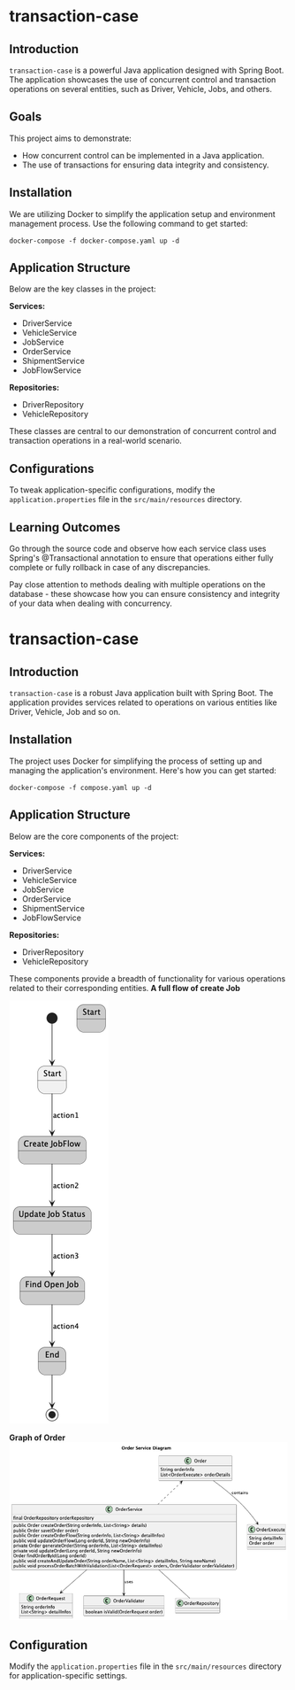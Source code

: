 # transaction-case

## Introduction

`transaction-case` is a powerful Java application designed with Spring Boot. The application showcases the use of concurrent control and transaction operations on several entities, such as Driver, Vehicle, Jobs, and others.

## Goals

This project aims to demonstrate:

- How concurrent control can be implemented in a Java application.
- The use of transactions for ensuring data integrity and consistency.

## Installation

We are utilizing Docker to simplify the application setup and environment management process. Use the following command to get started:

```shell
docker-compose -f docker-compose.yaml up -d
```
## Application Structure

Below are the key classes in the project:

**Services:**

- DriverService
- VehicleService
- JobService
- OrderService
- ShipmentService
- JobFlowService

**Repositories:**

- DriverRepository
- VehicleRepository

These classes are central to our demonstration of concurrent control and transaction operations in a real-world scenario.

## Configurations

To tweak application-specific configurations, modify the `application.properties` file in the `src/main/resources` directory.

## Learning Outcomes

Go through the source code and observe how each service class uses Spring's @Transactional annotation to ensure that operations either fully complete or fully rollback in case of any discrepancies.

Pay close attention to methods dealing with multiple operations on the database - these showcase how you can ensure consistency and integrity of your data when dealing with concurrency.



# transaction-case

## Introduction

`transaction-case` is a robust Java application built with Spring Boot. The application provides services related to operations on various entities like Driver, Vehicle, Job and so on.

## Installation

The project uses Docker for simplifying the process of setting up and managing the application's environment. Here's how you can get started:
```shell
docker-compose -f compose.yaml up -d
```

## Application Structure

Below are the core components of the project:

**Services:**

- DriverService
- VehicleService
- JobService
- OrderService
- ShipmentService
- JobFlowService

**Repositories:**

- DriverRepository
- VehicleRepository

These components provide a breadth of functionality for various operations related to their corresponding entities.
**A full flow of create Job**

![Alt text](./transaction-case.png)

**Graph of Order**
![Alt text](./OrderService.png)

## Configuration

Modify the `application.properties` file in the `src/main/resources` directory for application-specific settings.